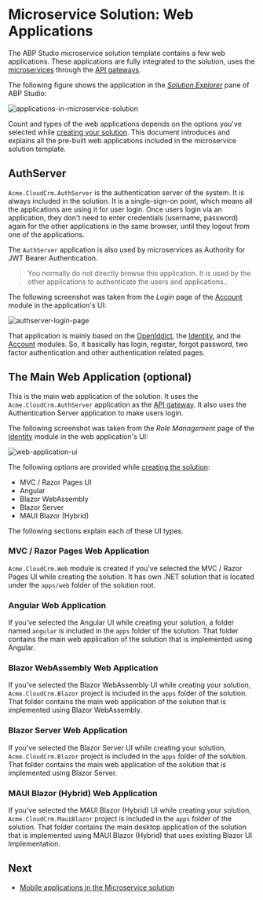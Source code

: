 # Microservice Solution: Web Applications

The ABP Studio microservice solution template contains a few web applications. These applications are fully integrated to the solution, uses the [microservices](microservices.md) through the [API gateways](api-gateways.md). 

The following figure shows the application in the *[Solution Explorer](../../studio/solution-explorer.md)* pane of ABP Studio:

![applications-in-microservice-solution](images/applications-in-microservice-solution.png)



Count and types of the web applications depends on the options you've selected while [creating your solution](../../get-started/microservice.md). This document introduces and explains all the pre-built web applications included in the microservice solution template. 

## AuthServer

`Acme.CloudCrm.AuthServer` is the authentication server of the system. It is always included in the solution. It is a single-sign-on point, which means all the applications are using it for user login. Once users login via an application, they don't need to enter credentials (username, password) again for the other applications in the same browser, until they logout from one of the applications.

The `AuthServer` application is also used by microservices as Authority for JWT Bearer Authentication.

> You normally do not directly browse this application. It is used by the other applications to authenticate the users and applications..

The following screenshot was taken from the *Login* page of the [Account](../../modules/account.md) module in the application's UI:

![authserver-login-page](images/authserver-login-page.png)

That application is mainly based on the [OpenIddict](../../modules/openiddict.md), the [Identity](../../modules/identity.md), and the [Account](../../modules/account.md) modules. So, it basically has login, register, forgot password, two factor authentication and other authentication related pages.

## The Main Web Application (optional)

This is the main web application of the solution. It uses the `Acme.CloudCrm.AuthServer` application as the [API gateway](api-gateways.md). It also uses the Authentication Server application to make users login.

The following screenshot was taken from the *Role Management* page of the [Identity](../../modules/identity.md) module in the web application's UI:

![web-application-ui](images/web-application-ui.png)

The following options are provided while [creating the solution](../../get-started/microservice.md):

* MVC / Razor Pages UI
* Angular
* Blazor WebAssembly
* Blazor Server
* MAUI Blazor (Hybrid)

The following sections explain each of these UI types.

### MVC / Razor Pages Web Application

`Acme.CloudCrm.Web` module is created if you've selected the MVC / Razor Pages UI while creating the solution. It has own .NET solution that is located under the `apps/web` folder of the solution root.

### Angular Web Application

If you've selected the Angular UI while creating your solution, a folder named `angular` is included in the `apps` folder of the solution. That folder contains the main web application of the solution that is implemented using Angular.

### Blazor WebAssembly Web Application

If you've selected the Blazor WebAssembly UI while creating your solution, `Acme.CloudCrm.Blazor` project is included in the `apps` folder of the solution. That folder contains the main web application of the solution that is implemented using Blazor WebAssembly.

### Blazor Server Web Application

If you've selected the Blazor Server UI while creating your solution, `Acme.CloudCrm.Blazor` project is included in the `apps` folder of the solution. That folder contains the main web application of the solution that is implemented using Blazor Server.

### MAUI Blazor (Hybrid) Web Application

If you've selected the MAUI Blazor (Hybrid) UI while creating your solution, `Acme.CloudCrm.MauiBlazor` project is included in the `apps` folder of the solution. That folder contains the main desktop application of the solution that is implemented using MAUI Blazor (Hybrid) that uses existing Blazor UI Implementation.

## Next

* [Mobile applications in the Microservice solution](mobile-applications.md)